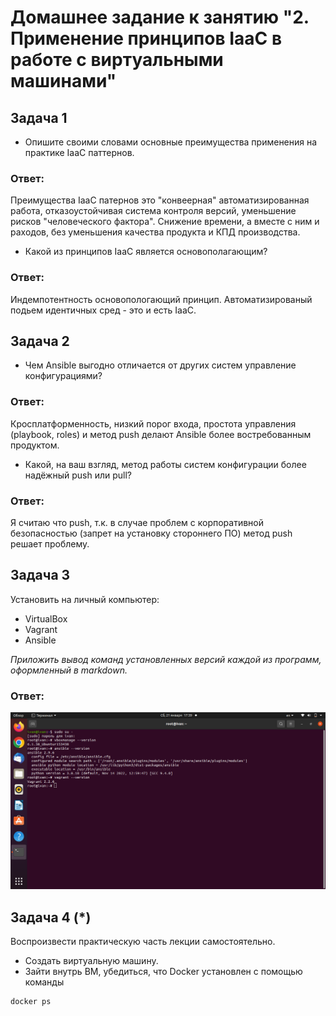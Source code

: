 # Домашнее задание к занятию "2. Применение принципов IaaC в работе с виртуальными машинами"


## Задача 1

- Опишите своими словами основные преимущества применения на практике IaaC паттернов.

### Ответ:

Преимущества IaaC патернов это "конвеерная" автоматизированная работа, отказоустойчивая система контроля версий, уменьшение рисков "человеческого фактора". Снижение времени, а вместе с ним и раходов, без уменьшения качества продукта и КПД производства. 

- Какой из принципов IaaC является основополагающим?

### Ответ:

Индемпотентность основопологающий принцип. Автоматизированый подьем идентичных сред - это и есть  IaaC.


## Задача 2

- Чем Ansible выгодно отличается от других систем управление конфигурациями?

### Ответ:

Кросплатформенность, низкий порог входа, простота управления (playbook, roles) и метод push делают Ansible более востребованным продуктом.

- Какой, на ваш взгляд, метод работы систем конфигурации более надёжный push или pull?

### Ответ:

Я считаю что push, т.к. в случае проблем с корпоративной безопасностью (запрет на установку стороннего ПО) метод push решает проблему. 

## Задача 3

Установить на личный компьютер:

- VirtualBox
- Vagrant
- Ansible

*Приложить вывод команд установленных версий каждой из программ, оформленный в markdown.*

### Ответ:

![Image alt](https://github.com/IvanSKorobkov/homework/blob/main/%D0%A1%D0%BD%D0%B8%D0%BC%D0%BE%D0%BA%20%D1%8D%D0%BA%D1%80%D0%B0%D0%BD%D0%B0%20%D0%BE%D1%82%202023-01-21%2017-39-36.png)

## Задача 4 (*)

Воспроизвести практическую часть лекции самостоятельно.

- Создать виртуальную машину.
- Зайти внутрь ВМ, убедиться, что Docker установлен с помощью команды
```
docker ps
```
